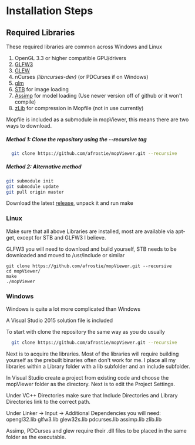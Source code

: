 # Installation Steps

## Required Libraries
These required libraries are common across Windows and Linux
1.	OpenGL 3.3 or higher compatible GPU/drivers
2.	[GLFW3](http://www.glfw.org/)
3.	[GLEW](http://glew.sourceforge.net/)
4.	nCurses *(libncurses-dev)* (or PDCurses if on Windows)
5.	[glm](http://glm.g-truc.net/0.9.7/index.html)
6.	[STB](https://github.com/nothings/stb) for image loading
7.	[Assimp](https://github.com/assimp/assimp) for model loading (Use newer version off of github or it won't compile)
8.	[zLib](http://www.zlib.net/) for compression in Mopfile (not in use currently)


Mopfile is included as a submodule in mopViewer, this means there are two ways to download.

##### Method 1: Clone the repository using the --recursive tag

```bash
  git clone https://github.com/afrostie/mopViewer.git --recursive
```

##### Method 2: Alternative method

```bash
git submodule init
git submodule update
git pull origin master
```
Download the latest [release](https://github.com/Afrostie/mopViewer/releases/tag/1.2), unpack it and run make

### Linux
Make sure that all above Libraries are installed, most are available via apt-get, except for STB and GLFW3 I believe.

GLFW3 you will need to download and build yourself, STB needs to be downloaded and moved to /usr/include or similar

```shell
git clone https://github.com/afrostie/mopViewer.git --recursive
cd mopViewer/
make
./mopViewer
```

### Windows
Windows is quite a lot more complicated than Windows

A Visual Studio 2015 solution file is included

To start with clone the repository the same way as you do usually
```bash
  git clone https://github.com/afrostie/mopViewer.git --recursive
```
Next is to acquire the libraries. Most of the libraries will require building yourself as the prebuilt binaries often don't work for me. I place all my libraries within a Library folder with a lib subfolder and an include subfolder.

In Visual Studio create a project from existing code and choose the mopViewer folder as the directory. Next is to edit the Project Settings.

Under VC++ Directories make sure that Include Directories and Library Directories link to the correct path.

Under Linker -> Input -> Additional Dependencies you will need:
opengl32.lib
glfw3.lib
glew32s.lib
pdcurses.lib
assimp.lib
zlib.lib

Assimp, PDCurses and glew require their .dll files to be placed in the same folder as the executable.
